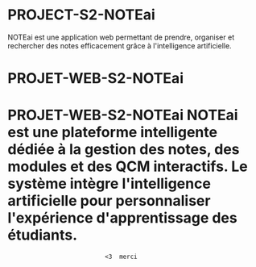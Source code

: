 # PROJECT-S2-NOTEai
NOTEai est une application web permettant de prendre, organiser et rechercher des notes efficacement grâce à l'intelligence artificielle.

# PROJET-WEB-S2-NOTEai
# PROJET-WEB-S2-NOTEai NOTEai est une plateforme intelligente dédiée à la gestion des notes, des modules et des QCM interactifs. Le système intègre l'intelligence artificielle pour personnaliser l'expérience d'apprentissage des étudiants.
                               <3  merci 
                               